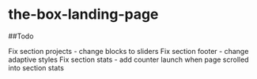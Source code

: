 # the-box-landing-page

##Todo

Fix section projects - change blocks to sliders
Fix section footer - change adaptive styles
Fix section stats - add counter launch when page scrolled into section stats 
